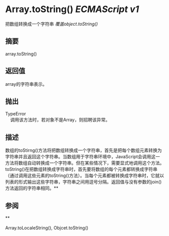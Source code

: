 # Array.toString() _ECMAScript v1_

把数组转换成一个字符串 _覆盖object.toString()_

## 摘要

array.toString()

## 返回值

array的字符串表示。

## 抛出

TypeError  
    调用该方法时，若对象不是Array，则招聘该异常。

## 描述

数组的toStirng()方法将把数组转换成一个字符串，首先是把每个数组元素转换为字符串并且返回这个字符串。当数组用于字符串环境中，JavaScript会调用这一方法将数组自动转换成一个字符串。但在某些情况下，需要显式地调用这个方法。  
toString()在把数组转换成字符串时，首先要将数组的每个元素都转换成字符串（通过调用这些元素的toString()方法）。当每个元素都被转换成字符串时，它就以列表的形式输出这些字符串，字符串之间用逗号分隔。返回值与没有参数的join()方法返回的字符串相同。**
## 参阅
**

Array.toLocaleString(), Objcet.toString()


